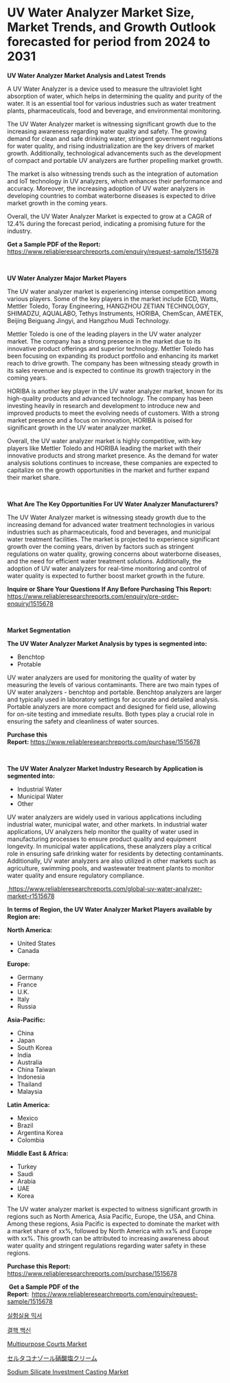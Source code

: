 <p><h1>UV Water Analyzer Market Size, Market Trends, and Growth Outlook forecasted for period from 2024 to 2031</h1></p><p><strong>UV Water Analyzer Market Analysis and Latest Trends</strong></p>
<p><p>A UV Water Analyzer is a device used to measure the ultraviolet light absorption of water, which helps in determining the quality and purity of the water. It is an essential tool for various industries such as water treatment plants, pharmaceuticals, food and beverage, and environmental monitoring.</p><p>The UV Water Analyzer market is witnessing significant growth due to the increasing awareness regarding water quality and safety. The growing demand for clean and safe drinking water, stringent government regulations for water quality, and rising industrialization are the key drivers of market growth. Additionally, technological advancements such as the development of compact and portable UV analyzers are further propelling market growth.</p><p>The market is also witnessing trends such as the integration of automation and IoT technology in UV analyzers, which enhances their performance and accuracy. Moreover, the increasing adoption of UV water analyzers in developing countries to combat waterborne diseases is expected to drive market growth in the coming years.</p><p>Overall, the UV Water Analyzer Market is expected to grow at a CAGR of 12.4% during the forecast period, indicating a promising future for the industry.</p></p>
<p><strong>Get a Sample PDF of the Report:&nbsp;</strong> <a href="https://www.reliableresearchreports.com/enquiry/request-sample/1515678">https://www.reliableresearchreports.com/enquiry/request-sample/1515678</a></p>
<p>&nbsp;</p>
<p><strong>UV Water Analyzer Major Market Players</strong></p>
<p><p>The UV water analyzer market is experiencing intense competition among various players. Some of the key players in the market include ECD, Watts, Mettler Toledo, Toray Engineering, HANGZHOU ZETIAN TECHNOLOGY, SHIMADZU, AQUALABO, Tethys Instruments, HORIBA, ChemScan, AMETEK, Beijing Beiguang Jingyi, and Hangzhou Mudi Technology.</p><p>Mettler Toledo is one of the leading players in the UV water analyzer market. The company has a strong presence in the market due to its innovative product offerings and superior technology. Mettler Toledo has been focusing on expanding its product portfolio and enhancing its market reach to drive growth. The company has been witnessing steady growth in its sales revenue and is expected to continue its growth trajectory in the coming years.</p><p>HORIBA is another key player in the UV water analyzer market, known for its high-quality products and advanced technology. The company has been investing heavily in research and development to introduce new and improved products to meet the evolving needs of customers. With a strong market presence and a focus on innovation, HORIBA is poised for significant growth in the UV water analyzer market.</p><p>Overall, the UV water analyzer market is highly competitive, with key players like Mettler Toledo and HORIBA leading the market with their innovative products and strong market presence. As the demand for water analysis solutions continues to increase, these companies are expected to capitalize on the growth opportunities in the market and further expand their market share.</p></p>
<p>&nbsp;</p>
<p><strong>What Are The Key Opportunities For UV Water Analyzer Manufacturers?</strong></p>
<p><p>The UV Water Analyzer market is witnessing steady growth due to the increasing demand for advanced water treatment technologies in various industries such as pharmaceuticals, food and beverages, and municipal water treatment facilities. The market is projected to experience significant growth over the coming years, driven by factors such as stringent regulations on water quality, growing concerns about waterborne diseases, and the need for efficient water treatment solutions. Additionally, the adoption of UV water analyzers for real-time monitoring and control of water quality is expected to further boost market growth in the future.</p></p>
<p><strong>Inquire or Share Your Questions If Any Before Purchasing This Report:</strong> <a href="https://www.reliableresearchreports.com/enquiry/pre-order-enquiry/1515678">https://www.reliableresearchreports.com/enquiry/pre-order-enquiry/1515678</a></p>
<p>&nbsp;</p>
<p><strong>Market Segmentation</strong></p>
<p><strong>The UV Water Analyzer Market Analysis by types is segmented into:</strong></p>
<p><ul><li>Benchtop</li><li>Protable</li></ul></p>
<p><p>UV water analyzers are used for monitoring the quality of water by measuring the levels of various contaminants. There are two main types of UV water analyzers - benchtop and portable. Benchtop analyzers are larger and typically used in laboratory settings for accurate and detailed analysis. Portable analyzers are more compact and designed for field use, allowing for on-site testing and immediate results. Both types play a crucial role in ensuring the safety and cleanliness of water sources.</p></p>
<p><strong>Purchase this Report:&nbsp;</strong><a href="https://www.reliableresearchreports.com/purchase/1515678">https://www.reliableresearchreports.com/purchase/1515678</a></p>
<p>&nbsp;</p>
<p><strong>The UV Water Analyzer Market Industry Research by Application is segmented into:</strong></p>
<p><ul><li>Industrial Water</li><li>Municipal Water</li><li>Other</li></ul></p>
<p><p>UV water analyzers are widely used in various applications including industrial water, municipal water, and other markets. In industrial water applications, UV analyzers help monitor the quality of water used in manufacturing processes to ensure product quality and equipment longevity. In municipal water applications, these analyzers play a critical role in ensuring safe drinking water for residents by detecting contaminants. Additionally, UV water analyzers are also utilized in other markets such as agriculture, swimming pools, and wastewater treatment plants to monitor water quality and ensure regulatory compliance.</p></p>
<p><a href="https://www.reliableresearchreports.com/global-uv-water-analyzer-market-r1515678">&nbsp;https://www.reliableresearchreports.com/global-uv-water-analyzer-market-r1515678</a></p>
<p><strong>In terms of Region, the UV Water Analyzer Market Players available by Region are:</strong></p>
<p>
    <p> <strong> North America: </strong>
        <ul>
            <li>United States</li>
            <li>Canada</li>
        </ul>
        </p> 
    <p> <strong> Europe: </strong>
        <ul>
            <li>Germany</li>
            <li>France</li>
            <li>U.K.</li>
            <li>Italy</li>
            <li>Russia</li>
        </ul>
        </p> 
    <p> <strong> Asia-Pacific: </strong>
        <ul>
            <li>China</li>
            <li>Japan</li>
            <li>South Korea</li>
            <li>India</li>
            <li>Australia</li>
            <li>China Taiwan</li>
            <li>Indonesia</li>
            <li>Thailand</li>
            <li>Malaysia</li>
        </ul>
        </p> 
    <p> <strong> Latin America: </strong>
        <ul>
            <li>Mexico</li>
            <li>Brazil</li>
            <li>Argentina Korea</li>
            <li>Colombia</li>
        </ul>
        </p> 
    <p> <strong> Middle East & Africa: </strong>
        <ul>
            <li>Turkey</li>
            <li>Saudi</li>
            <li>Arabia</li>
            <li>UAE</li>
            <li>Korea</li>
        </ul>
    </p>
    </p>
<p><p>The UV water analyzer market is expected to witness significant growth in regions such as North America, Asia Pacific, Europe, the USA, and China. Among these regions, Asia Pacific is expected to dominate the market with a market share of xx%, followed by North America with xx% and Europe with xx%. This growth can be attributed to increasing awareness about water quality and stringent regulations regarding water safety in these regions.</p></p>
<p><strong>Purchase this Report: </strong><a href="https://www.reliableresearchreports.com/purchase/1515678">https://www.reliableresearchreports.com/purchase/1515678</a></p>
<p>&nbsp;<strong>Get a Sample PDF of the Report:&nbsp;&nbsp;</strong><a href="https://www.reliableresearchreports.com/enquiry/request-sample/1515678">https://www.reliableresearchreports.com/enquiry/request-sample/1515678</a></p>
<p><strong></strong></p>
<p><p><a href="https://github.com/valroy852/Market-Research-Report-List-1/blob/main/248493634627.md">실험실용 믹서</a></p><p><a href="https://github.com/royErdmtyan906778/Market-Research-Report-List-1/blob/main/457976234626.md">결핵 백신</a></p><p><a href="https://github.com/kufem1/Market-Research-Report-List-2/blob/main/multipurpose-courts-market.md">Multipurpose Courts Market</a></p><p><a href="https://github.com/mm14022023/Market-Research-Report-List-1/blob/main/491246338283.md">セルタコナゾール硝酸塩クリーム</a></p><p><a href="https://issuu.com/reportprime-2/docs/sodium-silicate-investment-casting-market-size-203">Sodium Silicate Investment Casting Market</a></p></p>